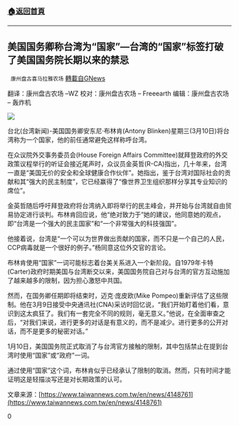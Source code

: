 ###  [:house:返回首頁](https://github.com/ourhimalayas/txt)
---

## 美国国务卿称台湾为“国家”&#8212;台湾的“国家”标签打破了美国国务院长期以来的禁忌
` 康州盘古喜马拉雅农场` [轉載自GNews](https://gnews.org/zh-hans/986371/)

翻译：康州盘古农场 –WZ
校对：康州盘古农场 – Freeearth
编辑：康州盘古农场 – 轰炸机

![]()![](https://gnews.org/wp-content/uploads/2021/03/1-80.png)

台北(台湾新闻)-美国国务卿安东尼·布林肯(Antony Blinken)星期三(3月10日)将台湾称为一个国家，他的前任通常避免这样称呼台湾。

在众议院外交事务委员会(House Foreign Affairs Committee)就拜登政府的外交政策议程举行的听证会接近尾声时，众议员金英哲(R-CA)指出，几十年来，台湾一直是“美国无价的安全和全球健康合作伙伴”。她指出，鉴于台湾对国际社会的贡献和其“强大的民主制度”，它已经赢得了“像世界卫生组织那样分享其专业知识的席位”。

金英哲随后呼吁拜登政府将台湾纳入即将举行的民主峰会，并开始与台湾就自由贸易协定进行谈判。布林肯回应说，他“绝对致力于”她的建议，他同意她的观点，即“台湾是一个强大的民主国家”和“一个非常强大的科技强国”。

他接着说，台湾是“一个可以为世界做出贡献的国家，而不只是一个自己的人民，CCP病毒就是一个很好的例子。”杨同意这位外交官的言论。

布林肯使用“国家”一词可能标志着台美关系进入一个新阶段。自1979年卡特(Carter)政府时期美国与台湾断交以来，美国国务院自己对与台湾的官方互动施加了越来越多的限制，因为担心激怒中共国。

然而，在国务卿任期即将结束时，迈克·庞皮欧(Mike Pompeo)重新评估了这些限制。他在3月9日接受中央通讯社(CNA)采访时回忆说，“我们开始盯着他们看，意识到这太疯狂了。我们有一套完全不同的规则，毫无意义。”他说，在全面审查之后，“对我们来说，进行更多的对话是有意义的，而不是减少。进行更多的公开对话，而不是更多的秘密对话。”

1月10日，美国国务院正式取消了与台湾官方接触的限制，其中包括禁止在提到台湾时使用“国家”或“政府”一词。

通过使用“国家”这个词，布林肯似乎已经承认了限制的取消。然而，只有时间才能证明这是轻描淡写还是对长期政策的认可。

文章来源：[https://www.taiwannews.com.tw/en/news/4148761](https://www.taiwannews.com.tw/en/news/4148761)

0
